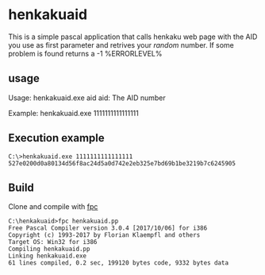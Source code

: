 # henkakuaid

This is a simple pascal application that calls henkaku web page with the AID you use as first parameter and retrives your *random* number.
If some problem is found returns a -1 %ERRORLEVEL%

## usage

Usage: henkakuaid.exe aid
       aid: The AID number

Example: henkakuaid.exe 1111111111111111

## Execution example

```
C:\>henkakuaid.exe 1111111111111111
527e0200d0a80134d56f8ac24d5a0d742e2eb325e7bd69b1be3219b7c6245905

```

## Build

Clone and compile with [fpc](https://www.freepascal.org/)

```
C:\henkakuaid>fpc henkakuaid.pp
Free Pascal Compiler version 3.0.4 [2017/10/06] for i386
Copyright (c) 1993-2017 by Florian Klaempfl and others
Target OS: Win32 for i386
Compiling henkakuaid.pp
Linking henkakuaid.exe
61 lines compiled, 0.2 sec, 199120 bytes code, 9332 bytes data
```
